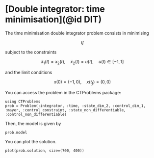 # [Double integrator: time minimisation](@id DIT)

The time minimisation double integrator problem consists in minimising

```math
    tf 
```

subject to the constraints

```math
    \dot x_1(t) = x_2(t), \quad \dot x_2(t) = u(t), \quad u(t) \in [-1,1]
```

and the limit conditions

```math
    x(0) = (-1,0), \quad x(t_f) = (0,0)
```

You can access the problem in the CTProblems package:

```@example main
using CTProblems
prob = Problem(:integrator, :time, :state_dim_2, :control_dim_1, :mayer, :control_constraint, :state_non_differentiable, :control_non_differentiable)
```

Then, the model is given by

```@example main
prob.model
```

You can plot the solution.

```@example main
plot(prob.solution, size=(700, 400))
```
